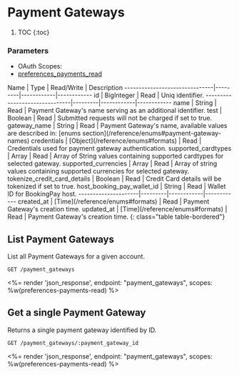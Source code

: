 # Payment Gateways

1. TOC
{:toc}

### Parameters
<ul class="nav nav-pills" role="tablist">
  <li class="disabled"><a>OAuth Scopes:</a></li>
  <li class="active"><a href="#preferences_payments_read" role="tab" data-toggle="pill">preferences_payments_read</a></li>
</ul>
<div class="tab-content" markdown="1">
  <div class="tab-pane active" id="preferences_payments_read" markdown="1">
Name                           | Type    | Read/Write | Description
-------------------------------|---------|------------|------------
id                             | BigInteger | Read       | Uniq identifier.
-------------------------------|---------|------------|------------
name                           | String  | Read       | Payment Gateway's name serving as an additional identifier.
test                           | Boolean | Read       | Submitted requests will not be charged if set to true.
gateway_name                   | String  | Read       | Payment Gateway's name, available values are described in: [enums section](/reference/enums#payment-gateway-names) 
credentials                    | [Object](/reference/enums#formats) | Read       | Credentials used for payment gateway authentication.
supported_cardtypes            | Array   | Read       | Array of String values containing supported cardtypes for selected gateway.
supported_currencies           | Array   | Read       | Array of string values containing supported currencies for selected gateway.
tokenize_credit_card_details   | Boolean | Read       | Credit Card details will be tokenized if set to true.
host_booking_pay_wallet_id     | String  | Read       | Wallet ID for BookingPay host.
---------------------|---------|------------|------------
created_at           | [Time](/reference/enums#formats) | Read       | Payment Gateway's creation time.
updated_at           | [Time](/reference/enums#formats) | Read       | Payment Gateway's creation time.
{: class="table table-bordered"}
  </div>
</div>

## List Payment Gateways

List all Payment Gateways for a given account.

~~~
GET /payment_gateways
~~~

<%= render 'json_response', endpoint: "payment_gateways", scopes: %w(preferences-payments-read) %>

## Get a single Payment Gateway

Returns a single payment gateway identified by ID.

~~~
GET /payment_gateways/:payment_gateway_id
~~~

<%= render 'json_response', endpoint: "payment_gateways", scopes: %w(preferences-payments-read) %>


